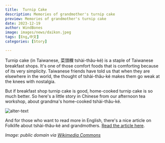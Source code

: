 ```yaml
---
title:  Turnip Cake
description: Memories of grandmother's turnip cake
preview: Memories of grandmother's turnip cake
date: 2023-12-19
author: WindBones
image: images/news/daikon.jpeg
tags: [Eng,中文]
categories: [Story]

---
```

Turnip cake (in Taiwanese, 菜頭粿 tshài-thâu-ké) is a staple of Taiwanese breakfast shops. It's one of those comfort foods that is comforting because of its very simplicity. Taiwanese friends have told us that when they are elsewhere in the world, the thought of tshài-thâu-ké makes them go weak at the knees with nostalgia.

But if breakfast shop turnip cake is good, home-cooked turnip cake is so much better. So here's a little story in Chinese from our afternoon tea workshop, about grandma's home-cooked tshài-thâu-ké.


<img src="images/grandma2.jpeg" caption="A story about tshài-thâu-ké" alt="alter-text" height="" width="" position="center" command="fill" option="q100" class="img-fluid" title="image title"  webp="false" >

And for those who want to read more in English, there's a nice article on Folklife about tshài-thâu-ké and grandmothers. [Read the article here](https://folklife.si.edu/magazine/foodways-holidays-taiwanese-turnip-cake).

*Image: public domain via [Wikimedia Commons](https://commons.wikimedia.org/wiki/File:Daikon_radish_with_plant_growing_in_the_background_LCCN2009630031.jpg)*